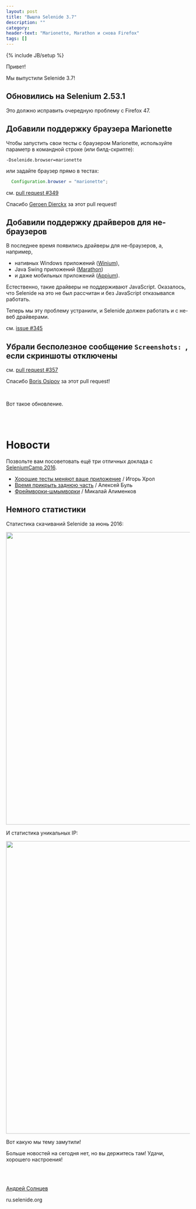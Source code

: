 ```yaml
---
layout: post
title: "Вышла Selenide 3.7"
description: ""
category:
header-text: "Marionette, Marathon и снова Firefox"
tags: []
---
```

{% include JB/setup %}

Привет!

Мы выпустили Selenide 3.7! 

## Обновились на Selenium 2.53.1

Это должно исправить очередную проблему с Firefox 47.

## Добавили поддержку браузера Marionette

Чтобы запустить свои тесты с браузером Marionette, используйте параметр в командной строке (или билд-скрипте):

```
-Dselenide.browser=marionette
```

или задайте браузер прямо в тестах:

```java
  Configuration.browser = "marionette";
```

см. [pull request #349](https://github.com/codeborne/selenide/pull/349)

Спасибо [Geroen Dierckx](https://github.com/ridiekel) за этот pull request!


## Добавили поддержку драйверов для не-браузеров

В последнее время появились драйверы для не-браузеров, а, например, 

* нативных Windows приложений ([Winium](https://github.com/2gis/Winium)),
* Java Swing приложений ([Marathon](https://marathontesting.com/seleniumwebdriver-bindings/))
* и даже мобильных приложений ([Appium](http://appium.io/)). 

Естественно, такие
драйверы не поддерживают JavaScript. Оказалось, что Selenide на это не был рассчитан и без
JavaScript отказывался работать.

Теперь мы эту проблему устранили, и Selenide должен работать и с не-веб драйверами.

см. [issue #345](https://github.com/codeborne/selenide/issues/345)

## Убрали бесполезное сообщение `Screenshots: `, если скриншоты отключены 

см. [pull request #357](https://github.com/codeborne/selenide/pull/357)

Спасибо [Boris Osipov](https://github.com/BorisOsipov) за этот pull request!


<br/>

Вот такое обновление.

<br/>
<br/>

# Новости 

Позвольте вам посоветовать ещё три отличных доклада с [SeleniumCamp 2016](http://seleniumcamp.com/materials/).

* [Хорошие тесты меняют ваше приложение](http://seleniumcamp.com/talk/good-tests-change-your-application/) / Игорь Хрол
* [Время прикрыть заднюю часть](http://seleniumcamp.com/talk/time-to-mock-back-end/) / Алексей Буль
* [Фреймворки-шмымворки](http://seleniumcamp.com/talk/frameworks-shrameworks-or-how-to-ruin-your-test-automation/) / Микалай Алименков


## Немного статистики

Статистика скачиваний Selenide за июнь 2016:
<center>
  <img src="{{ BASE_PATH }}/images/2016/07/selenide.downloads.png" width="800"/>
</center>

И статистика уникальных IP:
<center>
  <img src="{{ BASE_PATH }}/images/2016/07/selenide.unique-ips.png" width="800"/>
</center>


Вот какую мы тему замутили!

Больше новостей на сегодня нет, но вы держитесь там! Удачи, хорошего настроения!

<br/>
<br/>

[Андрей Солнцев](http://asolntsev.github.io/)

ru.selenide.org
